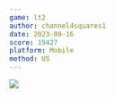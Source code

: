 ```yaml
---
game: lt2
author: channel4squares1
date: 2023-09-16
score: 19427
platform: Mobile
method: US
---
```

![]({{site.url}}/assets/img/20230916_lt2_channel4quares1.jpg)
